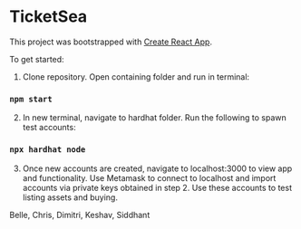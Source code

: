 # TicketSea

This project was bootstrapped with [Create React App](https://github.com/facebook/create-react-app).

To get started:

1. Clone repository. Open containing folder and run in terminal:
### `npm start`

2. In new terminal, navigate to hardhat folder. Run the following to spawn test accounts:
### `npx hardhat node`

3. Once new accounts are created, navigate to localhost:3000 to view app and functionality. Use Metamask to connect to localhost and import accounts via private keys obtained in step 2. Use these accounts to test listing assets and buying.



Belle, Chris, Dimitri, Keshav, Siddhant
